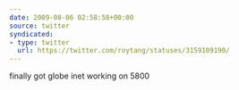 ```yaml
---
date: 2009-08-06 02:58:58+00:00
source: twitter
syndicated:
- type: twitter
  url: https://twitter.com/roytang/statuses/3159109190/
---
```


finally got globe inet working on 5800